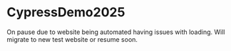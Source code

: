 ﻿# CypressDemo2025
On pause due to website being automated having issues with loading. Will migrate to new test website or resume soon.
